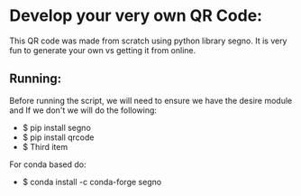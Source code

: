 # Develop your very own QR Code:  
This QR code was made from scratch using python library segno. It is very fun to generate your own vs getting it from online. 
## Running: 
Before running the script, we will need to ensure we have the desire module and If we don't we will do the following:  
<ul>
  <li> $ pip install segno</li>
  <li>$ pip install qrcode</li>
  <li>$ Third item</li>
</ul> 
For conda based do:   
<ul>
  <li>$ conda install -c conda-forge segno</li>
</ul>
